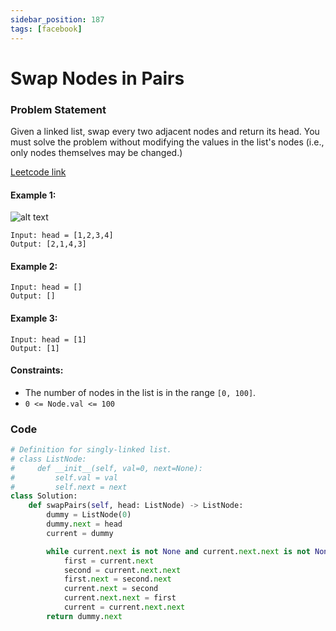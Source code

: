 ```yaml
---
sidebar_position: 187
tags: [facebook]
---
```


# Swap Nodes in Pairs

### Problem Statement

Given a linked list, swap every two adjacent nodes and return its head. You must solve the problem without modifying the values in the list's nodes (i.e., only nodes themselves may be changed.)

[Leetcode link](https://leetcode.com/problems/swap-nodes-in-pairs)

#### Example 1:

![alt text](https://assets.leetcode.com/uploads/2020/10/03/swap_ex1.jpg)

```
Input: head = [1,2,3,4]
Output: [2,1,4,3]
```

#### Example 2:

```
Input: head = []
Output: []
```

#### Example 3:

```
Input: head = [1]
Output: [1]
```

#### Constraints:

- The number of nodes in the list is in the range `[0, 100]`.
- `0 <= Node.val <= 100`

### Code

```python title="Python Code"
# Definition for singly-linked list.
# class ListNode:
#     def __init__(self, val=0, next=None):
#         self.val = val
#         self.next = next
class Solution:
    def swapPairs(self, head: ListNode) -> ListNode:
        dummy = ListNode(0)
        dummy.next = head
        current = dummy

        while current.next is not None and current.next.next is not None:
            first = current.next
            second = current.next.next
            first.next = second.next
            current.next = second
            current.next.next = first
            current = current.next.next
        return dummy.next
```
